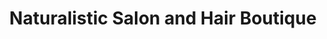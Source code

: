 ---
title: "Naturalistic Salon and Hair Boutique"
url: /mauldin/naturalistic-salon-and-hair-boutique/
shop: Friseur
---
